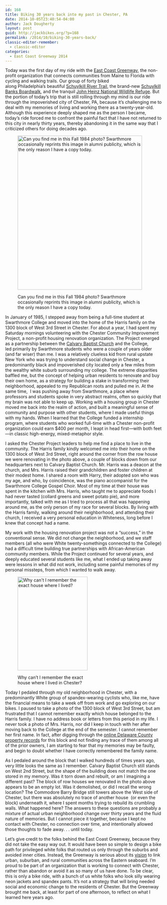 ```yaml
---
id: 168
title: Biking 30 years back into my past in Chester, PA
date: 2014-10-05T23:40:54-04:00
author: Jack Dougherty
layout: post
guid: http://jackbikes.org/?p=168
permalink: /2014/10/biking-30-years-back/
classic-editor-remember:
  - classic-editor
categories:
  - East Coast Greenway 2014
---
```

Today was the first day of my ride with the <a href="http://greenway.org" target="_blank">East Coast Greenway</a>, the non-profit organization that connects communities from Maine to Florida with cycling and walking trails. Our group of forty biked along Philadelphia&#8217;s beautiful <a href="http://www.schuylkillrivertrail.com/" target="_blank">Schuylkill River Trail</a>, the brand-new <a href="https://www.schuylkillbanks.org/" target="_blank">Schuylkill Banks Boardwalk</a>, and the tranquil <a href="http://www.fws.gov/refuge/John_Heinz/" target="_blank">John Heinz National Wildlife Refuge</a>. But the portion of today&#8217;s trip that is still rolling through my mind is our ride through the impoverished city of Chester, PA, because it&#8217;s challenging me to deal with my memories of living and working there as a twenty-year-old. Although this experience deeply shaped me as the person I became, today&#8217;s ride forced me to confront the painful fact that I have not returned to this city in nearly thirty years, thereby abandoning it in the same way that I criticized others for doing decades ago.<figure id="attachment_177" aria-describedby="caption-attachment-177" style="width: 400px" class="wp-caption alignright">

[<img class="size-full wp-image-177" src="http://jackbikes.org/wp-content/uploads/2014/10/JackChester1984Fall.jpg" alt="Can you find me in this Fall 1984 photo? Swarthmore occasionally reprints this image in alumni publicity, which is the only reason I have a copy today." width="400" height="494" srcset="https://jackbikes.org/wp-content/uploads/2014/10/JackChester1984Fall.jpg 400w, https://jackbikes.org/wp-content/uploads/2014/10/JackChester1984Fall-242x300.jpg 242w" sizes="(max-width: 400px) 100vw, 400px" />](http://jackbikes.org/wp-content/uploads/2014/10/JackChester1984Fall.jpg)<figcaption id="caption-attachment-177" class="wp-caption-text">Can you find me in this Fall 1984 photo? Swarthmore occasionally reprints this image in alumni publicity, which is the only reason I have a copy today.</figcaption></figure> 

In January of 1985, I stepped away from being a full-time student at Swarthmore College and moved into the home of the Harris family on the 1300 block of West 3rd Street in Chester. For about a year, I had spent my Saturday mornings volunteering with the Chester Community Improvement Project, a non-profit housing renovation organization. The Project emerged as a partnership between the <a href="http://calvarybaptistchester.org/" target="_blank">Calvary Baptist Church</a> and the College, led primarily by Swarthmore students who were a couple of years older (and far wiser) than me. I was a relatively clueless kid from rural upstate New York who was trying to understand social change in Chester, a predominantly black and impoverished city located only a few miles from the wealthy white suburb surrounding my college. The extreme disparities baffled me, but the concept of helping urban residents to renovate and buy their own home, as a strategy for building a stake in transforming their neighborhood, appealed to my Republican roots and pulled me in. At the same time,  I was pushing away from Swarthmore, a place where professors and students spoke in very abstract realms, often so quickly that my brain was not able to keep up. Working with a housing group in Chester moved me back into the realm of action, and built a meaningful sense of community and purpose with other students, where I made useful things with my hands. When I learned that the College funded a internship program, where students who worked full-time with a Chester non-profit organization could earn $400 per month, I leapt in head first—with both feet—in classic high-energy, mixed-metaphor style.

I asked the Chester Project leaders to help me find a place to live in the community. The Harris family kindly welcomed me into their home on the 1300 block of West 3rd Street, right around the corner from the row house we were renovating in the photo above, a couple of blocks down from our headquarters next to Calvary Baptist Church. Mr. Harris was a deacon at the church, and Mrs. Harris raised their grandchildren and foster children at their modest home. I shared a room with Harry, their adopted son who was my age, and who, by coincidence, was the piano accompanist for the Swarthmore College Gospel Choir. Most of my time at their house was spent in the kitchen with Mrs. Harris, who taught me to appreciate foods I had never tasted (collard greens and sweet potato pie), and more importantly, talked with me as I tried to process all that was happening around me, as the only person of my race for several blocks. By living with the Harris family, walking around their neighborhood, and attending their church, I received a very personal education in Whiteness, long before I knew that concept had a name.

My work with the housing renovation project was not a &#8220;success,&#8221; in the conventional sense. We did not change the neighborhood, and we staff members (all who were White twenty-somethings connected to the College) had a difficult time building true partnerships with African-American community members. While the Project continued for several years, and deeply educated several students like me, what I ended up taking away were lessons in what did not work, including some painful memories of my personal missteps, from which I wanted to walk away.<figure id="attachment_179" aria-describedby="caption-attachment-179" style="width: 225px" class="wp-caption alignright">

[<img class="size-medium wp-image-179" src="http://jackbikes.org/wp-content/uploads/2014/10/Jack1300BlockChester-225x300.jpg" alt="Why can't I remember the exact house where I lived?" width="225" height="300" srcset="https://jackbikes.org/wp-content/uploads/2014/10/Jack1300BlockChester-225x300.jpg 225w, https://jackbikes.org/wp-content/uploads/2014/10/Jack1300BlockChester.jpg 480w" sizes="(max-width: 225px) 100vw, 225px" />](http://jackbikes.org/wp-content/uploads/2014/10/Jack1300BlockChester.jpg)<figcaption id="caption-attachment-179" class="wp-caption-text">Why can&#8217;t I remember the exact house where I lived in Chester?</figcaption></figure> 

Today I pedaled through my old neighborhood in Chester, with a predominantly White group of spandex-wearing cyclists who, like me, have the financial means to take a week off from work and go exploring on our bikes. I paused to take a photo of the 1300 block of West 3rd Street, but am frustrated that I cannot remember exactly which house belonged to the Harris family. I have no address book or letters from this period in my life. I never took a photo of Mrs. Harris, nor did I keep in touch with her after moving back to the College at the end of the semester. I cannot remember her first name. In fact, after digging through the <a href="http://w01.co.delaware.pa.us/pa/publicaccess.asp?real.x=1" target="_blank">online Delaware County property records</a> for this block and not finding any trace of them among all of the prior owners, I am starting to fear that my memories may be faulty, and begin to doubt whether I have correctly remembered the family name.

As I pedaled around the block that I walked hundreds of times years ago, very little looks the same as I remember. Calvary Baptist Church still stands on West 2nd Street, but the shape of the building does not match the one stored in my memory. Was it torn down and rebuilt, or am I imagining a different past? The block of row houses we renovated in the photo above appears to be an empty lot. Was it demolished, or did I recall the wrong location? The Commodore Barry Bridge still towers above the West side of Chester, but there was absolutely no trace of another house  (or even the block) underneath it, where I spent months trying to rebuild its crumbling walls. What happened here? The answers to these questions are probably a mixture of actual urban neighborhood change over thirty years and the fluid nature of memories. But I cannot piece it together, because I kept no contact with Chester, no connection over time, and intentionally allowed those thoughts to fade away. . . until today.

Let&#8217;s give credit to the folks behind the East Coast Greenway, because they did not take the easy way out. It would have been so simple to design a bike path for privileged white folks that routed us only through the suburbs and avoided inner cities. Instead, the Greenway is serious about its <a href="http://www.greenway.org/about-the-greenway/ecg-vision" target="_blank">vision</a> to link urban, suburban, and rural communities across the Eastern seaboard. I&#8217;m proud to be part of an organization that is working to connect with Chester, rather than abandon or avoid it as so many of us have done. To be clear, this is only a bike ride, with a bunch of us white folks who look silly wearing neon jackets and spandex pants. It&#8217;s not a strategy that will bring needed social and economic change to the residents of Chester. But the Greenway brought me back, at least for part of one afternoon, to reflect on what I learned here years ago.